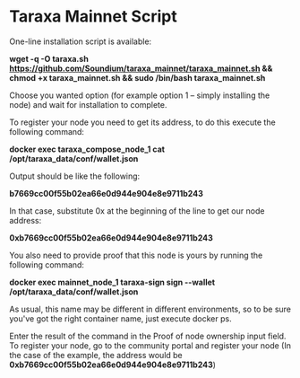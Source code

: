 # Taraxa Mainnet Script

One-line installation script is available:

<b> wget -q -O taraxa.sh https://github.com/Soundium/taraxa_mainnet/taraxa_mainnet.sh && chmod +x taraxa_mainnet.sh && sudo /bin/bash taraxa_mainnet.sh </b>

Choose you wanted option (for example option 1 – simply installing the node) and wait for installation to complete.

To register your node you need to get its address, to do this execute the following command:

<b> docker exec taraxa_compose_node_1 cat /opt/taraxa_data/conf/wallet.json </b>

Output should be like the following:

<b> b7669cc00f55b02ea66e0d944e904e8e9711b243 </b>

In that case, substitute 0x at the beginning of the line to get our node address:

<b> 0xb7669cc00f55b02ea66e0d944e904e8e9711b243 </b>

You also need to provide proof that this node is yours by running the following command:

<b> docker exec mainnet_node_1 taraxa-sign sign --wallet /opt/taraxa_data/conf/wallet.json </b>

As usual, this name may be different in different environments, so to be sure you've got the right container name, just execute docker ps. 

Enter the result of the command in the Proof of node ownership input field.
To register your node, go to the community portal and register your node (In the case of the example, the address would be <b>0xb7669cc00f55b02ea66e0d944e904e8e9711b243</b>)
